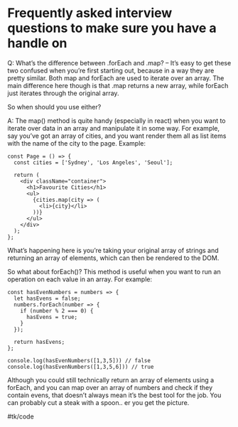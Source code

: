 # Frequently asked interview questions to make sure you have a handle on

Q: What’s the difference between .forEach and .map? – It’s easy to get these two confused when you’re first starting out, because in a way they are pretty similar. Both map and forEach are used to iterate over an array. The main difference here though is that .map returns a new array, while forEach just iterates through the original array.

So when should you use either?

A: The map() method is quite handy (especially in react) when you want to iterate over data in an array and manipulate it in some way. For example, say you’ve got an array of cities, and you want render them all as list items with the name of the city to the page. Example:

```
const Page = () => {
  const cities = ['Sydney', 'Los Angeles', 'Seoul'];

  return (
    <div className="container">
      <h1>Favourite Cities</h1>
      <ul>
        {cities.map(city => (
          <li>{city}</li>
        ))}
      </ul>
    </div>
  );
};
```

What’s happening here is you’re taking your original array of strings and returning an array of elements, which can then be rendered to the DOM.

So what about forEach()? This method is useful when you want to run an operation on each value in an array. For example:

```
const hasEvenNumbers = numbers => {
  let hasEvens = false;
  numbers.forEach(number => {
    if (number % 2 === 0) {
      hasEvens = true;
    }
  });

  return hasEvens;
};

console.log(hasEvenNumbers([1,3,5])) // false
console.log(hasEvenNumbers([1,3,5,6])) // true
```

Although you could still technically return an array of elements using a forEach, and you can map over an array of numbers and check if they contain evens, that doesn’t always mean it’s the best tool for the job. You can probably cut a steak with a spoon.. er you get the picture.

#tk/code